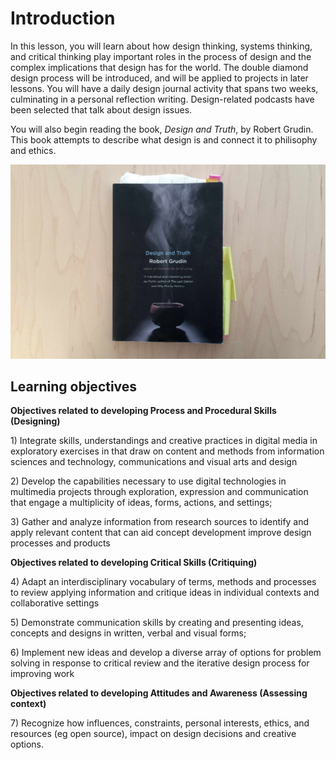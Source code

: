 # Introduction

In this lesson, you will learn about how design thinking, systems thinking, and critical thinking play important roles in the process of design and the complex implications that design has for the world. The double diamond design process will be introduced, and will be applied to projects in later lessons. You will have a daily design journal activity that spans two weeks, culminating in a personal reflection writing. Design-related podcasts have been selected that talk about design issues.

You will also begin reading the book, _Design and Truth_, by Robert Grudin. This book attempts to describe what design is and connect it to philisophy and ethics.

![Photo of book, Design and Truth by Robert Grudin](/assets/design-and-truth-book@2x.jpg)

## Learning objectives

**Objectives related to developing Process and Procedural Skills \(Designing\)**

1\) Integrate skills, understandings and creative practices in digital media in exploratory exercises in that draw on content and methods from information sciences and technology, communications and visual arts and design

2\) Develop the capabilities necessary to use digital technologies in multimedia projects through exploration, expression and communication that engage a multiplicity of ideas, forms, actions, and settings;

3\) Gather and analyze information from research sources to identify and apply relevant content that can aid concept development improve design processes and products

**Objectives related to developing Critical Skills \(Critiquing\)**

4\) Adapt an interdisciplinary vocabulary of terms, methods and processes to review applying information and critique ideas in individual contexts and collaborative settings

5\) Demonstrate communication skills by creating and presenting ideas, concepts and designs in written, verbal and visual forms;

6\) Implement new ideas and develop a diverse array of options for problem solving in response to critical review and the iterative design process for improving work

**Objectives related to developing Attitudes and Awareness \(Assessing context\)**

7\) Recognize how influences, constraints, personal interests, ethics, and resources \(eg open source\), impact on design decisions and creative options.


